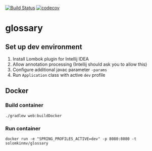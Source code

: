 [![Build Status](https://travis-ci.org/solomkinmv/glossary.svg?branch=master)](https://travis-ci.org/solomkinmv/glossary)
[![codecov](https://codecov.io/gh/solomkinmv/glossary/branch/master/graph/badge.svg)](https://codecov.io/gh/solomkinmv/glossary)

# glossary
## Set up dev environment
1. Install Lombok plugin for Intellij IDEA
2. Allow annotation processing (Intellij should ask you to allow this)
3. Configure additional javac parameter `-params`
4. Run `Application` class with active `dev` profile

## Docker
### Build container
`./gradlew web:buildDocker`

### Run container
`docker run -e "SPRING_PROFILES_ACTIVE=dev" -p 8080:8080 -t solomkinmv/glossary`